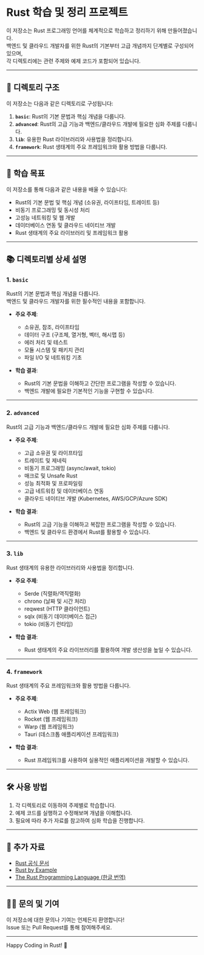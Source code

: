 # Rust 학습 및 정리 프로젝트

이 저장소는 Rust 프로그래밍 언어를 체계적으로 학습하고 정리하기 위해 만들어졌습니다.  
백엔드 및 클라우드 개발자를 위한 Rust의 기본부터 고급 개념까지 단계별로 구성되어 있으며,  
각 디렉토리에는 관련 주제와 예제 코드가 포함되어 있습니다.

---

## 📂 디렉토리 구조

이 저장소는 다음과 같은 디렉토리로 구성됩니다:

1. **`basic`**: Rust의 기본 문법과 핵심 개념을 다룹니다.
2. **`advanced`**: Rust의 고급 기능과 백엔드/클라우드 개발에 필요한 심화 주제를 다룹니다.
3. **`lib`**: 유용한 Rust 라이브러리와 사용법을 정리합니다.
4. **`framework`**: Rust 생태계의 주요 프레임워크와 활용 방법을 다룹니다.

---

## 🎯 학습 목표

이 저장소를 통해 다음과 같은 내용을 배울 수 있습니다:

- Rust의 기본 문법 및 핵심 개념 (소유권, 라이프타임, 트레이트 등)
- 비동기 프로그래밍 및 동시성 처리
- 고성능 네트워킹 및 웹 개발
- 데이터베이스 연동 및 클라우드 네이티브 개발
- Rust 생태계의 주요 라이브러리 및 프레임워크 활용

---

## 📚 디렉토리별 상세 설명

### 1. `basic`
Rust의 기본 문법과 핵심 개념을 다룹니다.  
백엔드 및 클라우드 개발자를 위한 필수적인 내용을 포함합니다.

- **주요 주제**:
  - 소유권, 참조, 라이프타임
  - 데이터 구조 (구조체, 열거형, 벡터, 해시맵 등)
  - 에러 처리 및 테스트
  - 모듈 시스템 및 패키지 관리
  - 파일 I/O 및 네트워킹 기초

- **학습 결과**:
  - Rust의 기본 문법을 이해하고 간단한 프로그램을 작성할 수 있습니다.
  - 백엔드 개발에 필요한 기본적인 기능을 구현할 수 있습니다.

---

### 2. `advanced`
Rust의 고급 기능과 백엔드/클라우드 개발에 필요한 심화 주제를 다룹니다.

- **주요 주제**:
  - 고급 소유권 및 라이프타임
  - 트레이트 및 제네릭
  - 비동기 프로그래밍 (async/await, tokio)
  - 매크로 및 Unsafe Rust
  - 성능 최적화 및 프로파일링
  - 고급 네트워킹 및 데이터베이스 연동
  - 클라우드 네이티브 개발 (Kubernetes, AWS/GCP/Azure SDK)

- **학습 결과**:
  - Rust의 고급 기능을 이해하고 복잡한 프로그램을 작성할 수 있습니다.
  - 백엔드 및 클라우드 환경에서 Rust를 활용할 수 있습니다.

---

### 3. `lib`
Rust 생태계의 유용한 라이브러리와 사용법을 정리합니다.

- **주요 주제**:
  - Serde (직렬화/역직렬화)
  - chrono (날짜 및 시간 처리)
  - reqwest (HTTP 클라이언트)
  - sqlx (비동기 데이터베이스 접근)
  - tokio (비동기 런타임)

- **학습 결과**:
  - Rust 생태계의 주요 라이브러리를 활용하여 개발 생산성을 높일 수 있습니다.

---

### 4. `framework`
Rust 생태계의 주요 프레임워크와 활용 방법을 다룹니다.

- **주요 주제**:
  - Actix Web (웹 프레임워크)
  - Rocket (웹 프레임워크)
  - Warp (웹 프레임워크)
  - Tauri (데스크톱 애플리케이션 프레임워크)

- **학습 결과**:
  - Rust 프레임워크를 사용하여 실용적인 애플리케이션을 개발할 수 있습니다.

---

## 🛠️ 사용 방법

1. 각 디렉토리로 이동하여 주제별로 학습합니다.
2. 예제 코드를 실행하고 수정해보며 개념을 이해합니다.
3. 필요에 따라 추가 자료를 참고하여 심화 학습을 진행합니다.

---

## 📖 추가 자료

- [Rust 공식 문서](https://doc.rust-lang.org/)
- [Rust by Example](https://doc.rust-lang.org/rust-by-example/)
- [The Rust Programming Language (한글 번역)](https://rinthel.github.io/rust-lang-book-ko/)

---

## 🙋‍♂️ 문의 및 기여

이 저장소에 대한 문의나 기여는 언제든지 환영합니다!  
Issue 또는 Pull Request를 통해 참여해주세요.

---

Happy Coding in Rust! 🦀